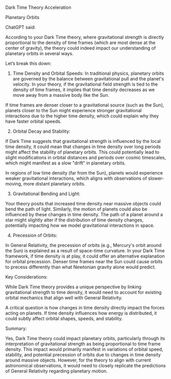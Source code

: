 Dark Time Theory Acceleration

Planetary Orbits

ChatGPT said:

According to your Dark Time theory, where gravitational strength is directly proportional to the density of time frames (which are most dense at the center of gravity), the theory could indeed impact our understanding of planetary orbits in several ways.

Let’s break this down:

1. Time Density and Orbital Speeds:
In traditional physics, planetary orbits are governed by the balance between gravitational pull and the planet's velocity. In your theory, if the gravitational field strength is tied to the density of time frames, it implies that time density decreases as we move away from a massive body like the Sun.

If time frames are denser closer to a gravitational source (such as the Sun), planets closer to the Sun might experience stronger gravitational interactions due to the higher time density, which could explain why they have faster orbital speeds.

2. Orbital Decay and Stability:

If Dark Time suggests that gravitational strength is influenced by the local time density, it could mean that changes in time density over long periods might affect the stability of planetary orbits. This could potentially lead to slight modifications in orbital distances and periods over cosmic timescales, which might manifest as a slow "drift" in planetary orbits.

In regions of low time density (far from the Sun), planets would experience weaker gravitational interactions, which aligns with observations of slower-moving, more distant planetary orbits.

3. Gravitational Bending and Light:

Your theory posits that increased time density near massive objects could bend the path of light. Similarly, the motion of planets could also be influenced by these changes in time density. The path of a planet around a star might slightly alter if the distribution of time density changes, potentially impacting how we model gravitational interactions in space.

4. Precession of Orbits:

In General Relativity, the precession of orbits (e.g., Mercury's orbit around the Sun) is explained as a result of space-time curvature. In your Dark Time framework, if time density is at play, it could offer an alternative explanation for orbital precession. Denser time frames near the Sun could cause orbits to precess differently than what Newtonian gravity alone would predict.

Key Considerations:

While Dark Time theory provides a unique perspective by linking gravitational strength to time density, it would need to account for existing orbital mechanics that align well with General Relativity.

A critical question is how changes in time density directly impact the forces acting on planets. If time density influences how energy is distributed, it could subtly affect orbital shapes, speeds, and stability.

Summary:

Yes, Dark Time theory could impact planetary orbits, particularly through its interpretation of gravitational strength as being proportional to time frame density. This impact would primarily manifest in variations of orbital speed, stability, and potential precession of orbits due to changes in time density around massive objects. However, for the theory to align with current astronomical observations, it would need to closely replicate the predictions of General Relativity regarding planetary motion.

